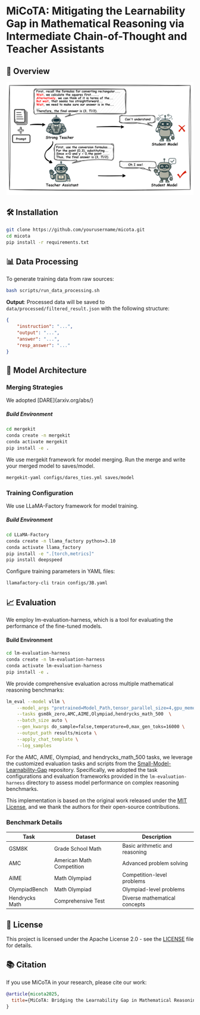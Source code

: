 
# MiCoTA: Mitigating the Learnability Gap in Mathematical Reasoning via Intermediate Chain-of-Thought and Teacher Assistants
## 📌 Overview
![框架图](figs/framework.png)


## 🛠 Installation

```bash
git clone https://github.com/yourusername/micota.git
cd micota
pip install -r requirements.txt
```

## 📊 Data Processing

To generate training data from raw sources:

```bash
bash scripts/run_data_processing.sh
```

**Output**: Processed data will be saved to `data/processed/filtered_result.json` with the following structure:
```json
{
    "instruction": "...",
    "output": "...",
    "answer": "...",
    "resp_answer": "..."
}
```

## 🧠 Model Architecture

### Merging Strategies
We adopted [DARE]{arxiv.org/abs/} 

##### Build Environment
```bash
cd mergekit
conda create -n mergekit
conda activate mergekit
pip install -e . 
```

We use mergekit framework for model merging. Run the merge and write your merged model to saves/model.
```bash
mergekit-yaml configs/dares_ties.yml saves/model
```

### Training Configuration
We use LLaMA-Factory framework for model training.

##### Build Environment
```bash
cd LLaMA-Factory
conda create -n llama_factory python=3.10
conda activate llama_factory
pip install -e ".[torch,metrics]"
pip install deepspeed
```

Configure training parameters in YAML files:

```bash
llamafactory-cli train configs/3B.yaml
```

## 📈 Evaluation
We employ lm-evaluation-harness, which is a tool for evaluating the performance of the fine-tuned models.

#### Build Environment
```bash
cd lm-evaluation-harness
conda create -n lm-evaluation-harness
conda activate lm-evaluation-harness
pip install -e .
```
We provide comprehensive evaluation across multiple mathematical reasoning benchmarks:

```bash
lm_eval --model vllm \
    --model_args "pretrained=Model_Path,tensor_parallel_size=4,gpu_memory_utilization=0.85,max_model_len=16000,enforce_eager=True" \
    --tasks gsm8k_zero,AMC,AIME,Olympiad,hendrycks_math_500  \
    --batch_size auto \
    --gen_kwargs do_sample=false,temperature=0,max_gen_toks=16000 \
    --output_path results/micota \
    --apply_chat_template \
    --log_samples 
```
For the AMC, AIME, Olympiad, and hendrycks_math_500 tasks, we leverage the customized evaluation tasks and scripts from the [Small-Model-Learnability-Gap](https://github.com/Small-Model-Gap/Small-Model-Learnability-Gap) repository. Specifically, we adopted the task configurations and evaluation frameworks provided in the `lm-evaluation-harness` directory to assess model performance on complex reasoning benchmarks. 

This implementation is based on the original work released under the [MIT License](https://github.com/Small-Model-Gap/Small-Model-Learnability-Gap/blob/main/LICENSE), and we thank the authors for their open-source contributions.

### Benchmark Details

| Task | Dataset | Description |
|------|---------|-------------|
| GSM8K | Grade School Math | Basic arithmetic and reasoning |
| AMC | American Math Competition | Advanced problem solving |
| AIME | Math Olympiad | Competition-level problems |
| OlympiadBench | Math Olympiad | Olympiad-level problems |
| Hendrycks Math | Comprehensive Test | Diverse mathematical concepts |


## 📜 License

This project is licensed under the Apache License 2.0 - see the [LICENSE](LICENSE) file for details.

## 📚 Citation

If you use MiCoTA in your research, please cite our work:

```bibtex
@article{micota2025,
  title={MiCoTA: Bridging the Learnability Gap in Mathematical Reasoning with Intermediate Chain-of-Thought and Teacher Assistants},
}
```


